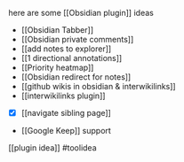 here are some [[Obsidian plugin]] ideas
- [[Obsidian Tabber]]
- [[Obsidian private comments]]
- [[add notes to explorer]]
- [[1 directional annotations]]
- [[Priority heatmap]]
- [[Obsidian redirect for notes]]
- [[github wikis in obsidian & interwikilinks]]
- [[interwikilinks plugin]]
- [x] [[navigate sibling page]]
- [[Google Keep]] support

[[plugin idea]]
#toolidea